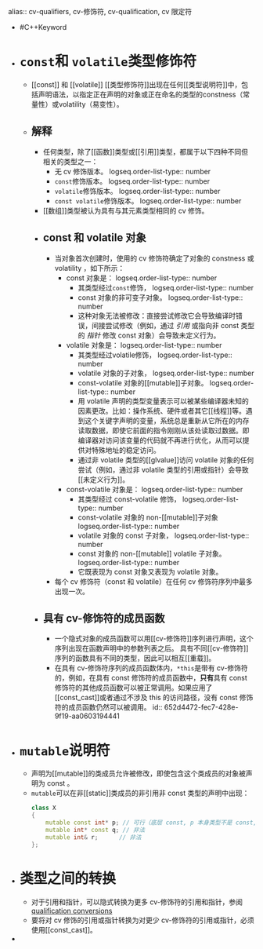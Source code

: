 alias:: cv-qualifiers, cv-修饰符, cv-qualification, cv 限定符

- #C++Keyword
- # `const`和 `volatile`类型修饰符
	- [[const]] 和 [[volatile]] [[类型修饰符]]出现在任何[[类型说明符]]中，包括声明语法，以指定正在声明的对象或正在命名的类型的constness（常量性）或volatility（易变性）。
	- ## 解释
		- 任何类型，除了[[函数]]类型或[[引用]]类型，都属于以下四种不同但相关的类型之一：
			- 无 cv 修饰版本。
			  logseq.order-list-type:: number
			- `const`修饰版本。
			  logseq.order-list-type:: number
			- `volatile`修饰版本。
			  logseq.order-list-type:: number
			- `const volatile`修饰版本。
			  logseq.order-list-type:: number
		- [[数组]]类型被认为具有与其元素类型相同的 cv 修饰。
		- ## const 和 volatile 对象
			- 当对象首次创建时，使用的 cv 修饰符确定了对象的 constness 或 volatility ，如下所示：
				- const 对象是：
				  logseq.order-list-type:: number
					- 其类型经过`const`修饰，
					  logseq.order-list-type:: number
					- const 对象的非可变子对象。
					  logseq.order-list-type:: number
					- 这种对象无法被修改：直接尝试修改它会导致编译时错误，间接尝试修改（例如，通过 *引用* 或指向非 const 类型的 *指针* 修改 const 对象）会导致未定义行为。
				- volatile 对象是：
				  logseq.order-list-type:: number
					- 其类型经过volatile修饰，
					  logseq.order-list-type:: number
					- volatile 对象的子对象，
					  logseq.order-list-type:: number
					- const-volatile 对象的[[mutable]]子对象。
					  logseq.order-list-type:: number
					- 用 volatile 声明的类型变量表示可以被某些编译器未知的因素更改。比如：操作系统、硬件或者其它[[线程]]等。遇到这个关键字声明的变量，系统总是重新从它所在的内存读取数据，即使它前面的指令刚刚从该处读取过数据。即编译器对访问该变量的代码就不再进行优化，从而可以提供对特殊地址的稳定访问。
					- 通过非 volatile 类型的[[glvalue]]访问 volatile 对象的任何尝试（例如，通过非 volatile 类型的引用或指针）会导致[[未定义行为]]。
				- const-volatile 对象是：
				  logseq.order-list-type:: number
					- 其类型经过 const-volatile 修饰，
					  logseq.order-list-type:: number
					- const-volatile 对象的 non-[[mutable]]子对象
					  logseq.order-list-type:: number
					- volatile 对象的 const 子对象，
					  logseq.order-list-type:: number
					- const 对象的 non-[[mutable]] volatile 子对象。
					  logseq.order-list-type:: number
					- 它既表现为 const 对象又表现为 volatile 对象。
			- 每个 cv 修饰符（const 和 volatile）在任何 cv 修饰符序列中最多出现一次。
		- ## 具有 cv-修饰符的成员函数
			- 一个隐式对象的成员函数可以用[[cv-修饰符]]序列进行声明，这个序列出现在函数声明中的参数列表之后。
			  具有不同[[cv-修饰符]]序列的函数具有不同的类型，因此可以相互[[重载]]。
			- 在具有 cv-修饰符序列的成员函数体内，`*this`是带有 cv-修饰符的，例如，在具有 const 修饰符的成员函数中，**只有**具有 const 修饰符的其他成员函数可以被正常调用。如果应用了[[const_cast]]或者通过不涉及 this 的访问路径，没有 const 修饰符的成员函数仍然可以被调用。
			  id:: 652d4472-fec7-428e-9f19-aa0603194441
- # `mutable`说明符
	- 声明为[[mutable]]的类成员允许被修改，即使包含这个类成员的对象被声明为 const 。
	- `mutable`可以在非[[static]]类成员的非引用非 const 类型的声明中出现：
	  ```C++
	  class X
	  {
	      mutable const int* p; // 可行（底层 const, p 本身类型不是 const, p 所指的对象类型为 const）
	      mutable int* const q; // 非法
	      mutable int& r;      // 非法
	  };
	  ```
- # 类型之间的转换
	- 对于引用和指针，可以隐式转换为更多 cv-修饰符的引用和指针，参阅 [qualification conversions](https://en.cppreference.com/w/cpp/language/implicit_cast#Qualification_conversions)
	- 要将对 cv 修饰的引用或指针转换为对更少 cv-修饰符的引用或指针，必须使用[[const_cast]]。
-